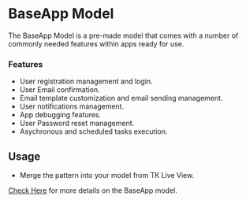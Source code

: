 
# BaseApp Model

The BaseApp Model is a pre-made model that comes with a number of commonly needed features within apps ready for use.

### Features
- User registration management and login.
- User Email confirmation.
- Email template customization and email sending management.
- User notifications management.
- App debugging features.
- User Password reset management.
- Asychronous and scheduled tasks execution.



## Usage
- Merge the pattern into your model from TK Live View.


[Check Here](https://wiki.mdriven.net/index.php?title=Documentation:BaseApp) for more details on the BaseApp model.


